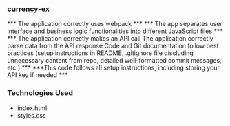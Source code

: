 ### currency-ex 

*** The application correctly uses webpack ***
*** The app separates user interface and business logic functionalities into different JavaScript files ***
*** The application correctly makes an API call The application correctly parse data from the API response Code and Git documentation follow best practices (setup instructions in README, .gitignore file discluding unnecessary content from repo, detailed well-formatted commit messages, etc.) ***
***This code follows all setup instructions, including storing your API key if needed ***

### Technologies Used

- index.html
- styles.css